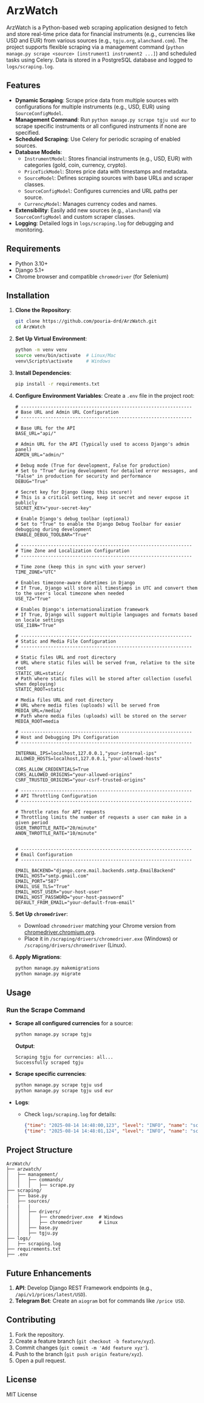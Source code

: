 # ArzWatch

ArzWatch is a Python-based web scraping application designed to fetch and store real-time price data for financial instruments (e.g., currencies like USD and EUR) from various sources (e.g., `tgju.org`, `alanchand.com`). The project supports flexible scraping via a management command (`python manage.py scrape <source> [instrument1 instrument2 ...]`) and scheduled tasks using Celery. Data is stored in a PostgreSQL database and logged to `logs/scraping.log`.

## Features

-   **Dynamic Scraping**: Scrape price data from multiple sources with configurations for multiple instruments (e.g., USD, EUR) using `SourceConfigModel`.
-   **Management Command**: Run `python manage.py scrape tgju usd eur` to scrape specific instruments or all configured instruments if none are specified.
-   **Scheduled Scraping**: Use Celery for periodic scraping of enabled sources.
-   **Database Models**:
    -   `InstrumentModel`: Stores financial instruments (e.g., USD, EUR) with categories (gold, coin, currency, crypto).
    -   `PriceTickModel`: Stores price data with timestamps and metadata.
    -   `SourceModel`: Defines scraping sources with base URLs and scraper classes.
    -   `SourceConfigModel`: Configures currencies and URL paths per source.
    -   `CurrencyModel`: Manages currency codes and names.
-   **Extensibility**: Easily add new sources (e.g., `alanchand`) via `SourceConfigModel` and custom scraper classes.
-   **Logging**: Detailed logs in `logs/scraping.log` for debugging and monitoring.

## Requirements

-   Python 3.10+
-   Django 5.1+
-   Chrome browser and compatible `chromedriver` (for Selenium)

## Installation

1. **Clone the Repository**:

    ```bash
    git clone https://github.com/pouria-drd/ArzWatch.git
    cd ArzWatch
    ```

2. **Set Up Virtual Environment**:

    ```bash
    python -m venv venv
    source venv/bin/activate  # Linux/Mac
    venv\Scripts\activate     # Windows
    ```

3. **Install Dependencies**:

    ```bash
    pip install -r requirements.txt
    ```

4. **Configure Environment Variables**:
   Create a `.env` file in the project root:

    ```env
    # ---------------------------------------------------------------
    # Base URL and Admin URL Configuration
    # ---------------------------------------------------------------

    # Base URL for the API
    BASE_URL="api/"

    # Admin URL for the API (Typically used to access Django's admin panel)
    ADMIN_URL="admin/"

    # Debug mode (True for development, False for production)
    # Set to "True" during development for detailed error messages, and "False" in production for security and performance
    DEBUG="True"

    # Secret key for Django (keep this secure!)
    # This is a critical setting, keep it secret and never expose it publicly
    SECRET_KEY="your-secret-key"

    # Enable Django's debug toolbar (optional)
    # Set to "True" to enable the Django Debug Toolbar for easier debugging during development
    ENABLE_DEBUG_TOOLBAR="True"

    # ---------------------------------------------------------------
    # Time Zone and Localization Configuration
    # ---------------------------------------------------------------

    # Time zone (keep this in sync with your server)
    TIME_ZONE="UTC"

    # Enables timezone-aware datetimes in Django
    # If True, Django will store all timestamps in UTC and convert them to the user's local timezone when needed
    USE_TZ="True"

    # Enables Django's internationalization framework
    # If True, Django will support multiple languages and formats based on locale settings
    USE_I18N="True"

    # ---------------------------------------------------------------
    # Static and Media File Configuration
    # ---------------------------------------------------------------

    # Static files URL and root directory
    # URL where static files will be served from, relative to the site root
    STATIC_URL=static/
    # Path where static files will be stored after collection (useful when deploying)
    STATIC_ROOT=static

    # Media files URL and root directory
    # URL where media files (uploads) will be served from
    MEDIA_URL=/media/
    # Path where media files (uploads) will be stored on the server
    MEDIA_ROOT=media

    # ---------------------------------------------------------------
    # Host and Debugging IPs Configuration
    # ---------------------------------------------------------------

    INTERNAL_IPS=localhost,127.0.0.1,"your-internal-ips"
    ALLOWED_HOSTS=localhost,127.0.0.1,"your-allowed-hosts"

    CORS_ALLOW_CREDENTIALS=True
    CORS_ALLOWED_ORIGINS="your-allowed-origins"
    CSRF_TRUSTED_ORIGINS="your-csrf-trusted-origins"

    # ---------------------------------------------------------------
    # API Throttling Configuration
    # ---------------------------------------------------------------

    # Throttle rates for API requests
    # Throttling limits the number of requests a user can make in a given period
    USER_THROTTLE_RATE="20/minute"
    ANON_THROTTLE_RATE="10/minute"


    # ---------------------------------------------------------------
    # Email Configuration
    # ---------------------------------------------------------------

    EMAIL_BACKEND="django.core.mail.backends.smtp.EmailBackend"
    EMAIL_HOST="smtp.gmail.com"
    EMAIL_PORT="587"
    EMAIL_USE_TLS="True"
    EMAIL_HOST_USER="your-host-user"
    EMAIL_HOST_PASSWORD="your-host-password"
    DEFAULT_FROM_EMAIL="your-default-from-email"
    ```

5. **Set Up `chromedriver`**:

    - Download `chromedriver` matching your Chrome version from [chromedriver.chromium.org](https://chromedriver.chromium.org/).
    - Place it in `/scraping/drivers/chromedriver.exe` (Windows) or `/scraping/drivers/chromedriver` (Linux).

6. **Apply Migrations**:

    ```bash
    python manage.py makemigrations
    python manage.py migrate
    ```

## Usage

### Run the Scrape Command

-   **Scrape all configured currencies** for a source:

    ```bash
    python manage.py scrape tgju
    ```

    **Output**:

    ```
    Scraping tgju for currencies: all...
    Successfully scraped tgju
    ```

-   **Scrape specific currencies**:

    ```bash
    python manage.py scrape tgju usd
    python manage.py scrape tgju usd eur
    ```

-   **Logs**:
    -   Check `logs/scraping.log` for details:
        ```json
        {"time": "2025-08-14 14:48:00,123", "level": "INFO", "name": "scraping.sources.tgju", "message": "Fetching data for USD from https://www.tgju.org/profile/price_dollar_rl"}
        {"time": "2025-08-14 14:48:01,124", "level": "INFO", "name": "scraping.sources.tgju", "message": "Saved price tick for USD from tgju"}
        ```

## Project Structure

```
ArzWatch/
├── arzwatch/
│   ├── management/
│   │   ├── commands/
│   │   │   ├── scrape.py
├── scraping/
│   ├── base.py
│   ├── sources/
|   |   |
│   │   ├── drivers/
│   │   │   ├── chromedriver.exe  # Windows
│   │   │   ├── chromedriver      # Linux
│   │   ├── base.py
│   │   ├── tgju.py
├── logs/
│   ├── scraping.log
├── requirements.txt
├── .env
```

## Future Enhancements

1. **API**: Develop Django REST Framework endpoints (e.g., `/api/v1/prices/latest/USD`).
2. **Telegram Bot**: Create an `aiogram` bot for commands like `/price USD`.

## Contributing

1. Fork the repository.
2. Create a feature branch (`git checkout -b feature/xyz`).
3. Commit changes (`git commit -m 'Add feature xyz'`).
4. Push to the branch (`git push origin feature/xyz`).
5. Open a pull request.

## License

MIT License
